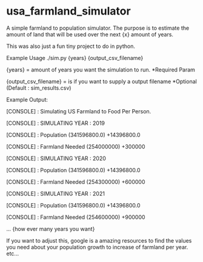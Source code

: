 # usa_farmland_simulator

A simple farmland to population simulator.
The purpose is to estimate the amount of land that will be used over the
next {x} amount of years.

This was also just a fun tiny project to do in python.

Example Usage
./sim.py {years} {output_csv_filename}

{years} = amount of years you want the simulation to run. *Required Param

{output_csv_filename} = is if you want to supply a output filename *Optional (Default : sim_results.csv)


Example Output: 

[CONSOLE] : Simulating US Farmland to Food Per Person.

[CONSOLE] : SIMULATING YEAR : 2019

[CONSOLE] : Population (341596800.0) +14396800.0

[CONSOLE] : Farmland Needed (254000000) +300000

[CONSOLE] : SIMULATING YEAR : 2020

[CONSOLE] : Population (341596800.0) +14396800.0

[CONSOLE] : Farmland Needed (254300000) +600000

[CONSOLE] : SIMULATING YEAR : 2021

[CONSOLE] : Population (341596800.0) +14396800.0

[CONSOLE] : Farmland Needed (254600000) +900000

... {how ever many years you want}



If you want to adjust this, google is a amazing resources to find the values you need about your population growth to increase of farmland per year. etc...
